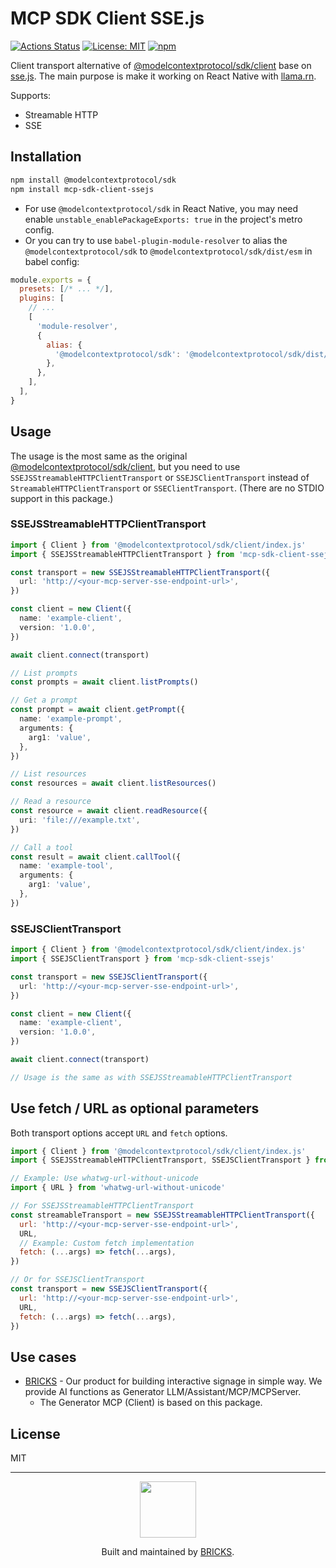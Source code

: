 # MCP SDK Client SSE.js

[![Actions Status](https://github.com/mybigday/mcp-sdk-client-ssejs/workflows/CI/badge.svg)](https://github.com/mybigday/mcp-sdk-client-ssejs/actions)
[![License: MIT](https://img.shields.io/badge/license-MIT-blue.svg)](https://opensource.org/licenses/MIT)
[![npm](https://img.shields.io/npm/v/mcp-sdk-client-ssejs.svg)](https://www.npmjs.com/package/mcp-sdk-client-ssejs/)

Client transport alternative of [@modelcontextprotocol/sdk/client](https://www.npmjs.com/package/@modelcontextprotocol/sdk#writing-mcp-clients) base on [sse.js](https://www.npmjs.com/package/sse.js). The main purpose is make it working on React Native with [llama.rn](https://github.com/mybigday/llama.rn).

Supports:
- Streamable HTTP
- SSE

## Installation

```bash
npm install @modelcontextprotocol/sdk
npm install mcp-sdk-client-ssejs
```

- For use `@modelcontextprotocol/sdk` in React Native, you may need enable `unstable_enablePackageExports: true` in the project's metro config.
- Or you can try to use `babel-plugin-module-resolver` to alias the `@modelcontextprotocol/sdk` to `@modelcontextprotocol/sdk/dist/esm` in babel config:
```js
module.exports = {
  presets: [/* ... */],
  plugins: [
    // ...
    [
      'module-resolver',
      {
        alias: {
          '@modelcontextprotocol/sdk': '@modelcontextprotocol/sdk/dist/esm',
        },
      },
    ],
  ],
}
```

## Usage

The usage is the most same as the original [@modelcontextprotocol/sdk/client](https://github.com/modelcontextprotocol/typescript-sdk?tab=readme-ov-file#writing-mcp-clients), but you need to use `SSEJSStreamableHTTPClientTransport` or `SSEJSClientTransport` instead of `StreamableHTTPClientTransport` or `SSEClientTransport`. (There are no STDIO support in this package.)

### SSEJSStreamableHTTPClientTransport

```ts
import { Client } from '@modelcontextprotocol/sdk/client/index.js'
import { SSEJSStreamableHTTPClientTransport } from 'mcp-sdk-client-ssejs'

const transport = new SSEJSStreamableHTTPClientTransport({
  url: 'http://<your-mcp-server-sse-endpoint-url>',
})

const client = new Client({
  name: 'example-client',
  version: '1.0.0',
})

await client.connect(transport)

// List prompts
const prompts = await client.listPrompts()

// Get a prompt
const prompt = await client.getPrompt({
  name: 'example-prompt',
  arguments: {
    arg1: 'value',
  },
})

// List resources
const resources = await client.listResources()

// Read a resource
const resource = await client.readResource({
  uri: 'file:///example.txt',
})

// Call a tool
const result = await client.callTool({
  name: 'example-tool',
  arguments: {
    arg1: 'value',
  },
})
```

### SSEJSClientTransport

```ts
import { Client } from '@modelcontextprotocol/sdk/client/index.js'
import { SSEJSClientTransport } from 'mcp-sdk-client-ssejs'

const transport = new SSEJSClientTransport({
  url: 'http://<your-mcp-server-sse-endpoint-url>',
})

const client = new Client({
  name: 'example-client',
  version: '1.0.0',
})

await client.connect(transport)

// Usage is the same as with SSEJSStreamableHTTPClientTransport
```

## Use fetch / URL as optional parameters

Both transport options accept `URL` and `fetch` options.

```js
import { Client } from '@modelcontextprotocol/sdk/client/index.js'
import { SSEJSStreamableHTTPClientTransport, SSEJSClientTransport } from 'mcp-sdk-client-ssejs'

// Example: Use whatwg-url-without-unicode
import { URL } from 'whatwg-url-without-unicode'

// For SSEJSStreamableHTTPClientTransport
const streamableTransport = new SSEJSStreamableHTTPClientTransport({
  url: 'http://<your-mcp-server-sse-endpoint-url>',
  URL,
  // Example: Custom fetch implementation
  fetch: (...args) => fetch(...args),
})

// Or for SSEJSClientTransport
const transport = new SSEJSClientTransport({
  url: 'http://<your-mcp-server-sse-endpoint-url>',
  URL,
  fetch: (...args) => fetch(...args),
})
```

## Use cases

- [BRICKS](https://bricks.tools) - Our product for building interactive signage in simple way. We provide AI functions as Generator LLM/Assistant/MCP/MCPServer.
  - The Generator MCP (Client) is based on this package.

## License

MIT

---

<p align="center">
  <a href="https://bricks.tools">
    <img width="90px" src="https://avatars.githubusercontent.com/u/17320237?s=200&v=4">
  </a>
  <p align="center">
    Built and maintained by <a href="https://bricks.tools">BRICKS</a>.
  </p>
</p>
